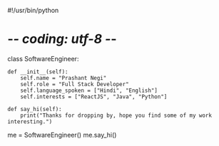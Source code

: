 #!/usr/bin/python
# -*- coding: utf-8 -*-

class SoftwareEngineer:

    def __init__(self):
        self.name = "Prashant Negi"
        self.role = "Full Stack Developer"
        self.language_spoken = ["Hindi", "English"]
        self.interests = ["ReactJS", "Java", "Python"]

    def say_hi(self):
        print("Thanks for dropping by, hope you find some of my work interesting.")


me = SoftwareEngineer()
me.say_hi()
